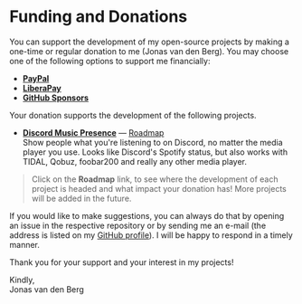 # Funding and Donations

You can support the development of my open-source projects
by making a one-time or regular donation
to me (Jonas van den Berg).
You may choose one of the following options to support me financially:

- **[PayPal](https://www.paypal.com/donate/?hosted_button_id=WJE4KJ45EZQUN)**
- **[LiberaPay](https://liberapay.com/jonasvandenberg)**
- **[GitHub Sponsors](https://github.com/sponsors/jonasberge)**

Your donation supports the development of the following projects.  

- **[Discord Music Presence](https://github.com/jonasberge/discord-music-presence)**
  — [Roadmap](https://github.com/jonasberge/discord-music-presence/blob/master/README.md)  
  Show people what you're listening to on Discord,
  no matter the media player you use.
  Looks like Discord's Spotify status,
  but also works with TIDAL, Qobuz, foobar200
  and really any other media player.

> Click on the **Roadmap** link, to see where the development of each project is headed
> and what impact your donation has! More projects will be added in the future.

If you would like to make suggestions,
you can always do that by opening an issue in the respective repository
or by sending me an e-mail (the address is listed on my
[GitHub profile](https://github.com/jonasberge)).
I will be happy to respond in a timely manner.

Thank you for your support and your interest in my projects!

Kindly,  
Jonas van den Berg
